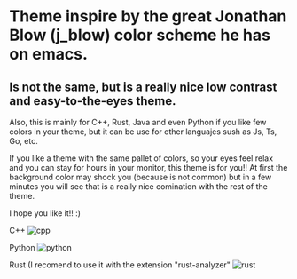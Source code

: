 # Theme inspire by the great Jonathan Blow (j_blow) color scheme he has on emacs.  
## Is not the same, but is a really nice low contrast and easy-to-the-eyes theme.
Also, this is mainly for C++, Rust, Java and even Python if you like few colors in your theme, but it can be use for other languajes sush as Js, Ts, Go, etc.

If you like a theme with the same pallet of colors, so your eyes feel relax and you can stay for hours in your monitor, this theme is for you!! 
At first the background color may shock you (because is not common) but in a few minutes you will see that is a really nice comination with the rest of the theme.

I hope you like it!!  :)


C++
![cpp](https://user-images.githubusercontent.com/54272736/120124534-659eaa00-c17a-11eb-8195-0e0ce9b7659c.JPG)

Python
![python](https://user-images.githubusercontent.com/54272736/120124556-7f3ff180-c17a-11eb-841e-e88585183e95.JPG)

Rust (I recomend to use it with the extension "rust-analyzer"
![rust](https://user-images.githubusercontent.com/54272736/120124558-80711e80-c17a-11eb-9f4e-7036f75c0910.JPG)
